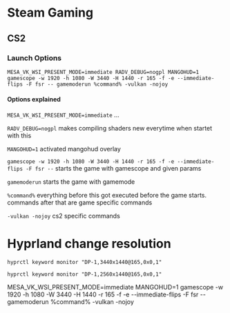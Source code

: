 # Steam Gaming

## CS2

### Launch Options

```shell
MESA_VK_WSI_PRESENT_MODE=immediate RADV_DEBUG=nogpl MANGOHUD=1 gamescope -w 1920 -h 1080 -W 3440 -H 1440 -r 165 -f -e --immediate-flips -F fsr -- gamemoderun %command% -vulkan -nojoy
```

#### Options explained

`MESA_VK_WSI_PRESENT_MODE=immediate`    ...

`RADV_DEBUG=nogpl`    makes compiling shaders new everytime when startet with this

`MANGOHUD=1`    activated mangohud overlay

`gamescope -w 1920 -h 1080 -W 3440 -H 1440 -r 165 -f -e --immediate-flips -F fsr --`   starts the game with gamescope and given params

`gamemoderun`   starts the game with gamemode

`%command%`   everything before this got executed before the game starts. commands after that are game specific commands

`-vulkan -nojoy`    cs2 specific commands


# Hyprland change resolution

```shell
hyprctl keyword monitor "DP-1,3440x1440@165,0x0,1"
``````

```shell
hyprctl keyword monitor "DP-1,2560x1440@165,0x0,1"
```


MESA_VK_WSI_PRESENT_MODE=immediate MANGOHUD=1 gamescope -w 1920 -h 1080 -W 3440 -H 1440 -r 165 -f -e --immediate-flips -F fsr -- gamemoderun %command% -vulkan -nojoy
